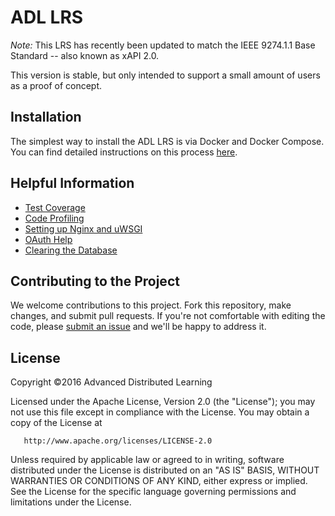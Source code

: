 ﻿# ADL LRS

_Note:_ This LRS has recently been updated to match the IEEE 9274.1.1 Base Standard -- also known as xAPI 2.0.

This version is stable, but only intended to support a small amount of users as a proof of concept.

## Installation

The simplest way to install the ADL LRS is via Docker and Docker Compose. You can find detailed instructions on this process [here](https://github.com/adlnet/ADL_LRS/wiki).

## Helpful Information

* [Test Coverage](https://github.com/adlnet/ADL_LRS/wiki/Code-Coverage)
* [Code Profiling](https://github.com/adlnet/ADL_LRS/wiki/Code-Profiling-with-cProfile)
* [Setting up Nginx and uWSGI](https://github.com/adlnet/ADL_LRS/wiki/Using-uWSGI-with-Nginx)
* [OAuth Help](https://github.com/adlnet/ADL_LRS/wiki/Using-OAuth)
* [Clearing the Database](https://github.com/adlnet/ADL_LRS/wiki/Clearing-the-Database)

## Contributing to the Project
We welcome contributions to this project. Fork this repository, make changes, and submit pull requests. If you're not comfortable with editing the code, please [submit an issue](https://github.com/adlnet/ADL_LRS/issues) and we'll be happy to address it.

## License
   Copyright &copy;2016 Advanced Distributed Learning

   Licensed under the Apache License, Version 2.0 (the "License");
   you may not use this file except in compliance with the License.
   You may obtain a copy of the License at

       http://www.apache.org/licenses/LICENSE-2.0

   Unless required by applicable law or agreed to in writing, software
   distributed under the License is distributed on an "AS IS" BASIS,
   WITHOUT WARRANTIES OR CONDITIONS OF ANY KIND, either express or implied.
   See the License for the specific language governing permissions and
   limitations under the License.
